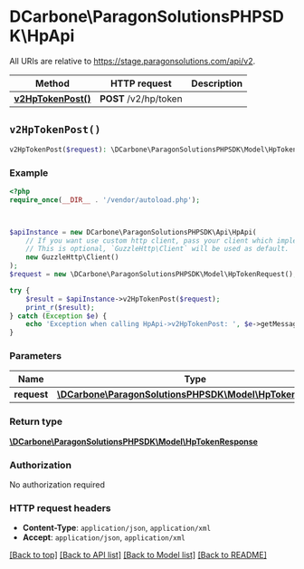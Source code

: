 # DCarbone\ParagonSolutionsPHPSDK\HpApi

All URIs are relative to https://stage.paragonsolutions.com/api/v2.

Method | HTTP request | Description
------------- | ------------- | -------------
[**v2HpTokenPost()**](HpApi.md#v2HpTokenPost) | **POST** /v2/hp/token | 


## `v2HpTokenPost()`

```php
v2HpTokenPost($request): \DCarbone\ParagonSolutionsPHPSDK\Model\HpTokenResponse
```



### Example

```php
<?php
require_once(__DIR__ . '/vendor/autoload.php');



$apiInstance = new DCarbone\ParagonSolutionsPHPSDK\Api\HpApi(
    // If you want use custom http client, pass your client which implements `GuzzleHttp\ClientInterface`.
    // This is optional, `GuzzleHttp\Client` will be used as default.
    new GuzzleHttp\Client()
);
$request = new \DCarbone\ParagonSolutionsPHPSDK\Model\HpTokenRequest(); // \DCarbone\ParagonSolutionsPHPSDK\Model\HpTokenRequest

try {
    $result = $apiInstance->v2HpTokenPost($request);
    print_r($result);
} catch (Exception $e) {
    echo 'Exception when calling HpApi->v2HpTokenPost: ', $e->getMessage(), PHP_EOL;
}
```

### Parameters

Name | Type | Description  | Notes
------------- | ------------- | ------------- | -------------
 **request** | [**\DCarbone\ParagonSolutionsPHPSDK\Model\HpTokenRequest**](../Model/HpTokenRequest.md)|  | [optional]

### Return type

[**\DCarbone\ParagonSolutionsPHPSDK\Model\HpTokenResponse**](../Model/HpTokenResponse.md)

### Authorization

No authorization required

### HTTP request headers

- **Content-Type**: `application/json`, `application/xml`
- **Accept**: `application/json`, `application/xml`

[[Back to top]](#) [[Back to API list]](../../README.md#endpoints)
[[Back to Model list]](../../README.md#models)
[[Back to README]](../../README.md)
